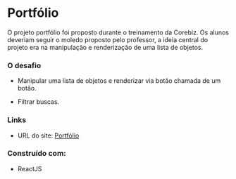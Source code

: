 # Portfólio

O projeto portfólio foi proposto durante o treinamento da Corebiz. Os alunos deveriam seguir o moledo proposto pelo professor, a ideia central do projeto era na manipulação e renderização de uma lista de objetos.

### O desafio

- Manipular uma lista de objetos e renderizar via botão chamada de um botão.

- Filtrar buscas.

### Links

- URL do site: [Portfólio](https://portfolio-denis.netlify.app/)

### Construído com:

- ReactJS
